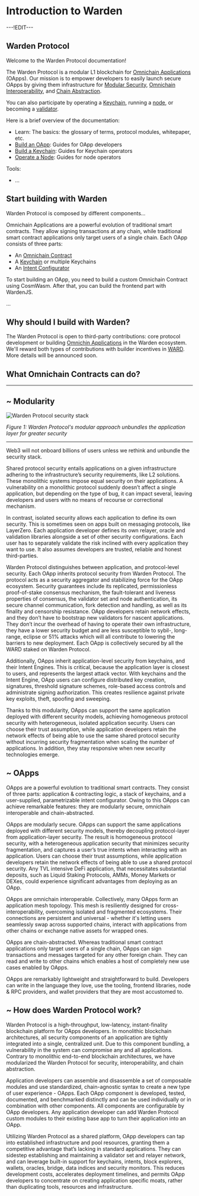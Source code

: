 ﻿---
sidebar_position: 1
id: home-doc
slug: /
---

# Introduction to Warden

---!EDIT---

## Warden Protocol

Welcome to the Warden Protocol documentation!

The Warden Protocol is a modular L1 blockchain for [Omnichain Applications](/learn/glossary#omnichain-application) (OApps). Our mission is to empower developers to easily launch secure OApps by giving them infrastructure for [Modular Security](/learn/glossary#modular-security), [Omnichain Interoperability](/learn/glossary#omnichain-interoperability), and [Chain Abstraction](/learn/glossary#chain-abstraction).

You can also participate by operating a [Keychain](/learn/glossary#keychain), running a [node](/learn/glossary#warden-protocol-node), or becoming a [validator](/learn/glossary#validator).

Here is a brief overview of the documentation:

- Learn: The basics: the glossary of terms, protocol modules, whitepaper, etc.
- [Build an OApp](/build-an-oapp/introduction): Guides for OApp developers
- [Build a Keychain](/build-a-keychain/introduction): Guides for Keychain operators
- [Operate a Node](/operate-a-node/introduction): Guides for node operators

Tools:

- ...

## Start building with Warden

Warden Protocol is composed by different components...

Omnichain Applications are a powerful evolution of traditional smart contracts. They allow signing transactions at any chain, while traditional smart contract applications only target users of a single chain. Each OApp consists of three parts:

- An [Omnichain Contract](/learn/glossary#omnichain-contract)
- A [Keychain](/learn/glossary#keychain) or multiple Keychains
- An [Intent Configurator](/learn/glossary#intent-configurator)

To start building an OApp, you need to build a custom Omnichain Contract using CosmWasm. After that, you can build the frontend part with WardenJS.

...

## Why should I build with Warden?

The Warden Protocol is open to third-party contributions: core protocol development or building [Omnichin Applications](/learn/glossary#omnichain-application) in the Warden ecosystem. We'll reward both types of contributions with builder incentives in [WARD](/learn/glossary#ward-token). More details will be announced soon.

## What Omnichain Contracts can do?

---

## ~ Modularity

![Warden Protocol security stack](https://i.ibb.co/ZYKzx64/Untitled.png)
  
 *Figure 1: Warden Protocol's modular approach unbundles the application layer for greater security*
***

Web3 will not onboard billions of users unless we rethink and unbundle the security stack.

Shared protocol security entails applications on a given infrastructure adhering to the infrastructure’s security requirements, like L2 solutions. These monolithic systems impose equal security on their applications. A vulnerability on a monolithic protocol suddenly doesn’t affect a single application, but depending on the type of bug, it can impact several, leaving developers and users with no means of recourse or correctional mechanism.

In contrast, isolated security allows each application to define its own security. This is sometimes seen on apps built on messaging protocols, like LayerZero. Each application developer defines its own relayer, oracle and validation libraries alongside a set of other security configurations. Each user has to separately validate the risk inclined with every application they want to use. It also assumes developers are trusted, reliable and honest third-parties.

Warden Protocol distinguishes between application, and protocol-level security. Each OApp inherits protocol security from Warden Protocol. The protocol acts as a security aggregator and stabilizing force for the OApp ecosystem. Security guarantees include its replicated, permissionless proof-of-stake consensus mechanism, the fault-tolerant and liveness properties of consensus, the validator set and node authentication, its secure channel communication, fork detection and handling, as well as its finality and censorship resistance. OApp developers retain network effects, and they don’t have to bootstrap new validators for nascent applications. They don’t incur the overhead of having to operate their own infrastructure, they have a lower security budget and are less susceptible to sybil-, long-range, eclipse or 51% attacks which will all contribute to lowering the barriers to new deployment. Each OApp is collectively secured by all the WARD staked on Warden Protocol.

Additionally, OApps inherit application-level security from keychains, and their Intent Engines. This is critical, because the application layer is closest to users, and represents the largest attack vector. With keychains and the Intent Engine, OApp users can configure distributed key creation, signatures, threshold signature schemes, role-based access controls and administrate signing authorization. This creates resilience against private key exploits, theft, spoofing and sweeping.

Thanks to this modularity, OApps can support the same application deployed with different security models, achieving homogeneous protocol security with heterogeneous, isolated application security. Users can choose their trust assumption, while application developers retain the network effects of being able to use the same shared protocol security without incurring security fragmentation when scaling the number of applications. In addition, they stay responsive when new security technologies emerge.

## ~ OApps

OApps are a powerful evolution to traditional smart contracts. They consist of three parts: application & contracting logic, a stack of keychains, and a user-supplied, parametrizable intent configurator. Owing to this OApps can achieve remarkable features: they are modularly secure, omnichain interoperable and chain-abstracted.

OApps are modularly secure. OApps can support the same applications deployed with different security models, thereby decoupling protocol-layer from application-layer security. The result is homogeneous protocol security, with a heterogeneous application security that minimizes security fragmentation, and captures a user’s true intents when interacting with an application. Users can choose their trust assumptions, while application developers retain the network effects of being able to use a shared protocol security. Any TVL intensive DeFi application, that necessitates substantial deposits, such as Liquid Staking Protocols, AMMs, Money Markets or DEXes, could experience significant advantages from deploying as an OApp.

OApps are omnichain interoperable. Collectively, many OApps form an application mesh topology. This mesh is resiliently designed for cross-interoperability, overcoming isolated and fragmented ecosystems. Their connections are persistent and universal - whether it's letting users seamlessly swap across supported chains, interact with applications from other chains or exchange native assets for wrapped ones.

OApps are chain-abstracted. Whereas traditional smart contract applications only target users of a single chain, OApps can sign transactions and messages targeted for any other foreign chain. They can read and write to other chains which enables a host of completely new use cases enabled by OApps.

OApps are remarkably lightweight and straightforward to build. Developers can write in the language they love, use the tooling, frontend libraries, node & RPC providers, and wallet providers that they are most accustomed to.

## ~ How does Warden Protocol work?

Warden Protocol is a high-throughput, low-latency, instant-finality blockchain platform for OApps developers. In monolithic blockchain architectures, all security components of an application are tightly integrated into a single, centralized unit. Due to this component bundling, a vulnerability in the system can compromise any and all applications. Contrary to monolithic end-to-end blockchain architectures, we have modularized the Warden Protocol for security, interoperability, and chain abstraction.

Application developers can assemble and disassemble a set of composable modules and use standardized, chain-agnostic syntax to create a new type of user experience - OApps. Each OApp component is developed, tested, documented, and benchmarked distinctly and can be used individually or in combination with other components. All components are configurable by OApp developers. Any application developer can add Warden Protocol custom modules to their existing base app to turn their application into an OApp.

Utilizing Warden Protocol as a shared platform, OApp developers can tap into established infrastructure and pool resources, granting them a competitive advantage that’s lacking in standard applications. They can sidestep establishing and maintaining a validator set and relayer network, and can leverage built-in support for keychains, intents, block explorers, wallets, oracles, bridge, data indices and security monitors. This reduces development costs, accelerates deployment timelines, and permits OApp developers to concentrate on creating application specific moats, rather than duplicating tools, resources and infrastructure.
